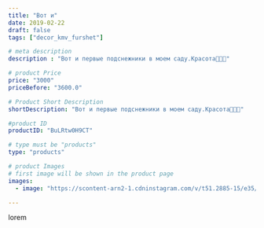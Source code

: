 ```yaml
---
title: "Вот и"
date: 2019-02-22
draft: false
tags: ["decor_kmv_furshet"]

# meta description
description : "Вот и первые подснежники в моем саду.Красота🌸🌸🌸"

# product Price
price: "3000"
priceBefore: "3600.0"

# Product Short Description
shortDescription: "Вот и первые подснежники в моем саду.Красота🌸🌸🌸"

#product ID
productID: "BuLRtw0H9CT"

# type must be "products"
type: "products"

# product Images
# first image will be shown in the product page
images:
  - image: "https://scontent-arn2-1.cdninstagram.com/v/t51.2885-15/e35/51459490_300629137302935_7242731079963273159_n.jpg?se=7&tp=1&_nc_ht=scontent-arn2-1.cdninstagram.com&_nc_cat=111&_nc_ohc=MAYJOGa0iEEAX-XZGrZ&oh=03b197858560574316d718ef1c4d0939&oe=60744E4D&ig_cache_key=MTk4NDc1Nzk3MjM2ODA4NTEzOQ%3D%3D.2"

---
```

lorem
